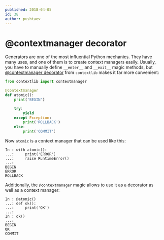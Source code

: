 ```yaml
---
published: 2018-04-05
id: 38
author: pushtaev
---
```


# @contextmanager decorator

Generators are one of the most influential Python mechanics.
They have many uses, and one of them is to create context managers easily.
Usually, you have to manually define `__enter__` and `__exit__` magic methods,
but [@contextmanager decorator](https://docs.python.org/3/library/contextlib.html#contextlib.contextmanager) from `contextlib` makes it far more convenient:

```python
from contextlib import contextmanager

@contextmanager
def atomic():
    print('BEGIN')

    try:
        yield
    except Exception:
        print('ROLLBACK')
    else:
        print('COMMIT')
```

Now `atomic` is a context manager that can be used like this:

```ipython {continue}
In : with atomic():
...:     print('ERROR')
...:     raise RuntimeError()
...:
BEGIN
ERROR
ROLLBACK
```

Additionally, the `@contextmanager` magic allows to use it as a decorator as well as a context manager:

```ipython {continue}
In : @atomic()
...: def ok():
...:     print('OK')
...:
In : ok()
...:
BEGIN
OK
COMMIT
```
